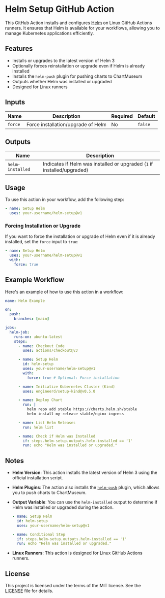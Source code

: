 # Helm Setup GitHub Action

This GitHub Action installs and configures [Helm](https://helm.sh/) on Linux GitHub Actions runners. It ensures that Helm is available for your workflows, allowing you to manage Kubernetes applications efficiently.

## Features

- Installs or upgrades to the latest version of Helm 3
- Optionally forces reinstallation or upgrade even if Helm is already installed
- Installs the `helm-push` plugin for pushing charts to ChartMuseum
- Outputs whether Helm was installed or upgraded
- Designed for Linux runners

## Inputs

| Name    | Description                        | Required | Default |
| ------- | ---------------------------------- | -------- | ------- |
| `force` | Force installation/upgrade of Helm | No       | `false` |

## Outputs

| Name             | Description                                                             |
| ---------------- | ----------------------------------------------------------------------- |
| `helm-installed` | Indicates if Helm was installed or upgraded (`1` if installed/upgraded) |

## Usage

To use this action in your workflow, add the following step:

```yaml
- name: Setup Helm
  uses: your-username/helm-setup@v1
```

### Forcing Installation or Upgrade

If you want to force the installation or upgrade of Helm even if it is already installed, set the `force` input to `true`:

```yaml
- name: Setup Helm
  uses: your-username/helm-setup@v1
  with:
    force: true
```

## Example Workflow

Here's an example of how to use this action in a workflow:

```yaml
name: Helm Example

on:
  push:
    branches: [main]

jobs:
  helm-job:
    runs-on: ubuntu-latest
    steps:
      - name: Checkout Code
        uses: actions/checkout@v3

      - name: Setup Helm
        id: helm-setup
        uses: your-username/helm-setup@v1
        with:
          force: true # Optional: Force installation

      - name: Initialize Kubernetes Cluster (Kind)
        uses: engineerd/setup-kind@v0.5.0

      - name: Deploy Chart
        run: |
          helm repo add stable https://charts.helm.sh/stable
          helm install my-release stable/nginx-ingress

      - name: List Helm Releases
        run: helm list

      - name: Check if Helm was Installed
        if: steps.helm-setup.outputs.helm-installed == '1'
        run: echo "Helm was installed or upgraded."
```

## Notes

- **Helm Version**: This action installs the latest version of Helm 3 using the official installation script.
- **Helm Plugins**: The action also installs the [`helm-push`](https://github.com/chartmuseum/helm-push) plugin, which allows you to push charts to ChartMuseum.
- **Output Variable**: You can use the `helm-installed` output to determine if Helm was installed or upgraded during the action.

  ```yaml
  - name: Setup Helm
    id: helm-setup
    uses: your-username/helm-setup@v1

  - name: Conditional Step
    if: steps.helm-setup.outputs.helm-installed == '1'
    run: echo "Helm was installed or upgraded."
  ```

- **Linux Runners**: This action is designed for Linux GitHub Actions runners.

## License

This project is licensed under the terms of the MIT license. See the [LICENSE](LICENSE) file for details.
